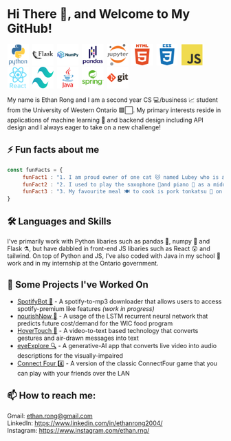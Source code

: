 # Hi There 👋, and Welcome to My GitHub!
<p>
  <img src="https://github.com/devicons/devicon/blob/master/icons/python/python-original-wordmark.svg" title="Python" alt="Python" width="50" height="50" />&nbsp;
  <img src="https://github.com/devicons/devicon/blob/master/icons/flask/flask-original-wordmark.svg" title="Flask" alt="Flask" width="50" height="50" />&nbsp;
  <img src="https://github.com/devicons/devicon/blob/master/icons/numpy/numpy-original-wordmark.svg" title="NumPy" alt="NumPy" width="50" height="50" />&nbsp;
  <img src="https://github.com/devicons/devicon/blob/master/icons/pandas/pandas-original-wordmark.svg" title="Pandas" alt="Pandas" width="50" height="50" />&nbsp;
  <img src="https://github.com/devicons/devicon/blob/master/icons/jupyter/jupyter-original-wordmark.svg" title="Jupyter" alt="Jupyter" width="50" height="50" />&nbsp;
  <img src="https://github.com/devicons/devicon/blob/master/icons/html5/html5-plain-wordmark.svg" title="HTML5" alt="HTML" width="50" height="50" />&nbsp;
  <img src="https://github.com/devicons/devicon/blob/master/icons/css3/css3-plain-wordmark.svg"  title="CSS3" alt="CSS" width="50" height="50" />&nbsp;
  <img src="https://github.com/devicons/devicon/blob/master/icons/javascript/javascript-original.svg" title="JavaScript" alt="JavaScript" width="50" height="50" />&nbsp; 
  <img src="https://github.com/devicons/devicon/blob/master/icons/react/react-original-wordmark.svg" title="React" alt="React" width="50" height="50" />&nbsp;
  <img src="https://github.com/aniftyco/awesome-tailwindcss/blob/master/assets/logo.svg" title="TailwindCSS" alt="TailwindCSS" width="50" height="50" />&nbsp;
  <img src="https://github.com/devicons/devicon/blob/master/icons/java/java-original-wordmark.svg" title="Java" alt="Java" width="50" height="50" />&nbsp;
  <img src="https://github.com/devicons/devicon/blob/master/icons/spring/spring-original-wordmark.svg" title="Spring" alt="Spring" width="50" height="50" />&nbsp;
  <img src="https://github.com/devicons/devicon/blob/master/icons/git/git-original-wordmark.svg" title="Git" alt="Git" width="50" height="50"/>&nbsp;
</p>
My name is Ethan Rong and I am a second year CS 💻/business 📈 student from the University of Western Ontario 🟪⬜. My primary interests reside in applications of machine learning 🤖 and backend design including API design and I always eager to take on a new challenge!

## ⚡ Fun facts about me
```javascript
const funFacts = {
     funFact1 : "1. I am proud owner of one cat 🐱 named Lubey who is a British short-hair breed.",
     funFact2 : "2. I used to play the saxophone 🎷and piano 🎹 as a middle schooler.",
     funFact3 : "3. My favourite meal 🍽️ to cook is pork tonkatsu 🍛 on a nice warm bed of rice."
}
``` 
## 🛠  Languages and Skills
<p>
 I've primarily work with Python libaries such as pandas 🐼, numpy 🔢 and Flask ⚗️, but have dabbled in front-end JS libaries such as React 😮 and tailwind. On top of Python and JS, I've also coded with Java in my school 🏫 work and in my internship at the Ontario government.
</p>

## 🔭 Some Projects I've Worked On
  * [SpotifyBot 🤖](https://github.com/ethan-rng/spotifyBot) - A spotify-to-mp3 downloader that allows users to access spotify-premium like features *(work in progress)*
  * [nourishNow 🍲](https://devpost.com/software/norishnow) - A usage of the LSTM recurrent neural network that predicts future cost/demand for the WIC food program
  * [HoverTouch 🚁](https://devpost.com/software/hovertouch) - A video-to-text based technology that converts gestures and air-drawn messages into text
  * [eyeExplore 🔍](https://devpost.com/software/eyeexplore) - A generative-AI app that converts live video into audio descriptions for the visually-impaired
  * [Connect Four 4️⃣](https://github.com/ethan-rng/connectFour) - A version of the classic ConnectFour game that you can play with your friends over the LAN

## 📫 How to reach me:
Gmail: ethan.rong@gmail.com <br>
LinkedIn: https://www.linkedin.com/in/ethanrong2004/ <br>
Instagram: https://www.instagram.com/ethan.rng/ <br>
